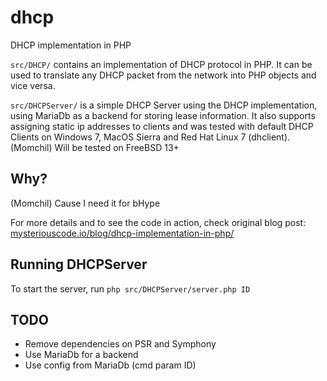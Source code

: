 # dhcp
DHCP implementation in PHP

`src/DHCP/` contains an implementation of DHCP protocol in PHP. It can be used to translate any DHCP packet from the 
network into PHP objects and vice versa.

`src/DHCPServer/` is a simple DHCP Server using the DHCP implementation, using MariaDb as a backend for storing
lease information. It also supports assigning static ip addresses to clients and was tested with default DHCP Clients
on Windows 7, MacOS Sierra and Red Hat Linux 7 (dhclient).
(Momchil) Will be tested on FreeBSD 13+

## Why?
(Momchil) Cause I need it for bHype
 
For more details and to see the code in action, check original blog post: [mysteriouscode.io/blog/dhcp-implementation-in-php/](https://mysteriouscode.io/blog/dhcp-implementation-in-php/)

## Running DHCPServer

To start the server, run `php src/DHCPServer/server.php ID`

## TODO
- Remove dependencies on PSR and Symphony
- Use MariaDb for a backend
- Use config from MariaDb (cmd param ID)